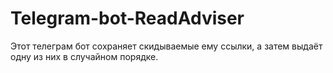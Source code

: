 # Telegram-bot-ReadAdviser
Этот телеграм бот сохраняет скидываемые ему ссылки, а затем выдаёт одну из них в случайном порядке. 
